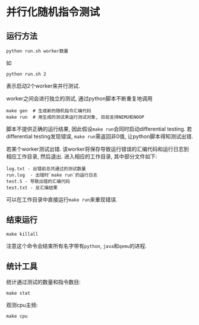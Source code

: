 
# 并行化随机指令测试

## 运行方法
```
python run.sh worker数量
```
如
```
python run.sh 2
```
表示启动2个worker来并行测试.

worker之间会进行独立的测试, 通过python脚本不断重复地调用
```
make gen  # 生成新的随机指令汇编代码
make run  # 用生成的测试来运行测试对象, 目前支持NEMU和NOOP
```

脚本不提供正确的运行结果, 因此假设`make run`会同时启动differential testing.
若differential testing发现错误, `make run`需返回非0值, 让python脚本得知测试出错.

若某个worker测试出错. 该worker将保存导致运行错误的汇编代码和运行日志到相应工作目录, 然后退出.
进入相应的工作目录, 其中部分文件如下:
```
log.txt - 出错前总共通过的测试数量
run.log  - 出错时`make run`的运行日志
test.S - 导致出错的汇编代码
test.txt - 反汇编结果
```
可以在工作目录中直接运行`make run`来重现错误.

## 结束运行

```
make killall
```
注意这个命令会结束所有名字带有`python`, `java`和`qemu`的进程.

## 统计工具

统计通过测试的数量和指令数目:
```
make stat
```

观测cpu主频:
```
make cpu
```
